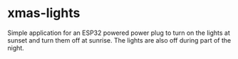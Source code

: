 # xmas-lights

Simple application for an ESP32 powered power plug to turn on the lights at sunset and turn them off at sunrise. The lights are also off during part of the night.
